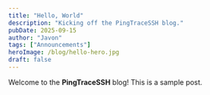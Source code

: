 ```yaml
---
title: "Hello, World"
description: "Kicking off the PingTraceSSH blog."
pubDate: 2025-09-15
author: "Javon"
tags: ["Announcements"]
heroImage: /blog/hello-hero.jpg
draft: false
---
```


Welcome to the **PingTraceSSH** blog! This is a sample post.

